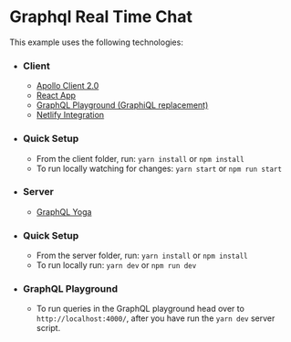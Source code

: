 # Graphql Real Time Chat

This example uses the following technologies:

- ### Client
  - [Apollo Client 2.0](https://github.com/apollographql/apollo-client)
  - [React App](https://github.com/facebookincubator/create-react-app)
  - [GraphQL Playground (GraphiQL replacement)](https://github.com/graphcool/graphql-playground)
  - [Netlify Integration](https://www.netlify.com/)
  
- ### Quick Setup  
  - From the client folder, run:
  `yarn install` or `npm install`
  - To run locally watching for changes:
  `yarn start` or `npm run start`

- ### Server
  -  [GraphQL Yoga](https://github.com/prisma/graphql-yoga)

- ### Quick Setup 
  - From the server folder, run:
  `yarn install` or `npm install`
  - To run locally run:
  `yarn dev` or `npm run dev`


- ### GraphQL Playground

  - To run queries in the GraphQL playground head over to
`http://localhost:4000/`, after you have run the `yarn dev` server script.
